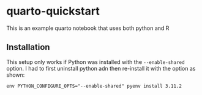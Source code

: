 # quarto-quickstart

This is an example quarto notebook that uses both python and R

## Installation

This setup only works if Python was installed with the `--enable-shared` option. I had to first uninstall python adn then re-install it with the option as shown:

```
env PYTHON_CONFIGURE_OPTS="--enable-shared" pyenv install 3.11.2
```
